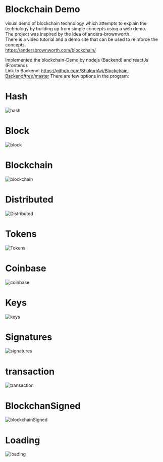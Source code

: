 # Blockchain Demo
visual demo of blockchain technology which attempts to explain the technology by building up from simple concepts using a web demo.</br>
The project was inspired by the idea of anders-brownworth.</br>
There is a video tutorial and a demo site that can be used to reinforce the concepts.</br>
https://andersbrownworth.com/blockchain/

Implemented the blockchain-Demo by nodejs (Backend) and reactJs (Frontend).</br>
Link to Backend: https://github.com/ShakuriAvi/Blockchain-Backend/tree/master
There are few options in the program:
# Hash

![hash](https://user-images.githubusercontent.com/65177459/127511336-b35d64b5-9f49-4bbb-9bb9-1442a13fdc56.png)

# Block

![block](https://user-images.githubusercontent.com/65177459/127511350-4587ea72-e4ef-4f90-bdc1-e6969084b09c.png)

# Blockchain

![blockchain](https://user-images.githubusercontent.com/65177459/127511352-b13c0436-1b13-421e-b991-f712fb98ed9d.png)

# Distributed

![Distributed](https://user-images.githubusercontent.com/65177459/127511335-5b603c7e-09eb-42a8-8d28-83c421ded656.png)

# Tokens

![Tokens](https://user-images.githubusercontent.com/65177459/127511345-5fcd0ff1-f461-46d0-833b-6bbd71b0a92a.png)

# Coinbase

![coinbase](https://user-images.githubusercontent.com/65177459/127511332-b107ccf3-7400-4e39-ba29-d12f0d229d06.png)

# Keys

![keys](https://user-images.githubusercontent.com/65177459/127511340-facc0942-a458-4aa9-bc2e-4c10fb1bdb43.png)

# Signatures

![signatures](https://user-images.githubusercontent.com/65177459/127511343-b84797cc-5e2d-449b-a86c-bfc6814846f1.png)

# transaction

![transaction](https://user-images.githubusercontent.com/65177459/127511346-25b9a8bc-2923-4a55-9165-0f8568555bbf.png)

# BlockchanSigned

![blockchainSigned](https://user-images.githubusercontent.com/65177459/127511322-cf7d5807-264c-4dd4-90d0-192a787f8184.png)


# Loading

![loading](https://user-images.githubusercontent.com/65177459/127511342-508d38fc-274a-456d-9a9e-b73774cc07f8.png)
